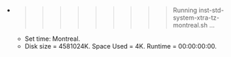 * >>>>>>>>> Running inst-std-system-xtra-tz-montreal.sh ...
  * Set time: Montreal.
  * Disk size = 4581024K. Space Used = 4K. Runtime = 00:00:00:00.

